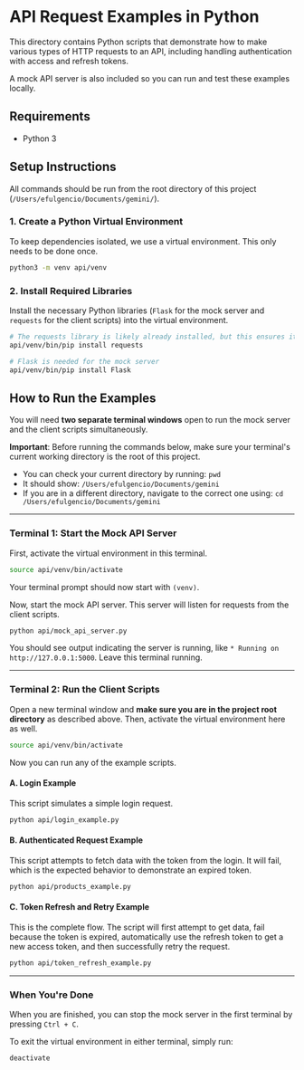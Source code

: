 
# API Request Examples in Python

This directory contains Python scripts that demonstrate how to make various types of HTTP requests to an API, including handling authentication with access and refresh tokens.

A mock API server is also included so you can run and test these examples locally.

## Requirements

- Python 3

## Setup Instructions

All commands should be run from the root directory of this project (`/Users/efulgencio/Documents/gemini/`).

### 1. Create a Python Virtual Environment

To keep dependencies isolated, we use a virtual environment. This only needs to be done once.

```bash
python3 -m venv api/venv
```

### 2. Install Required Libraries

Install the necessary Python libraries (`Flask` for the mock server and `requests` for the client scripts) into the virtual environment.

```bash
# The requests library is likely already installed, but this ensures it's in the venv
api/venv/bin/pip install requests

# Flask is needed for the mock server
api/venv/bin/pip install Flask
```

## How to Run the Examples

You will need **two separate terminal windows** open to run the mock server and the client scripts simultaneously.

**Important**: Before running the commands below, make sure your terminal's current working directory is the root of this project.

- You can check your current directory by running: `pwd`
- It should show: `/Users/efulgencio/Documents/gemini`
- If you are in a different directory, navigate to the correct one using: `cd /Users/efulgencio/Documents/gemini`

---

### Terminal 1: Start the Mock API Server

First, activate the virtual environment in this terminal.

```bash
source api/venv/bin/activate
```

Your terminal prompt should now start with `(venv)`.

Now, start the mock API server. This server will listen for requests from the client scripts.

```bash
python api/mock_api_server.py
```

You should see output indicating the server is running, like `* Running on http://127.0.0.1:5000`. Leave this terminal running.

---

### Terminal 2: Run the Client Scripts

Open a new terminal window and **make sure you are in the project root directory** as described above. Then, activate the virtual environment here as well.

```bash
source api/venv/bin/activate
```

Now you can run any of the example scripts.

#### A. Login Example

This script simulates a simple login request.

```bash
python api/login_example.py
```

#### B. Authenticated Request Example

This script attempts to fetch data with the token from the login. It will fail, which is the expected behavior to demonstrate an expired token.

```bash
python api/products_example.py
```

#### C. Token Refresh and Retry Example

This is the complete flow. The script will first attempt to get data, fail because the token is expired, automatically use the refresh token to get a new access token, and then successfully retry the request.

```bash
python api/token_refresh_example.py
```

---

### When You're Done

When you are finished, you can stop the mock server in the first terminal by pressing `Ctrl + C`.

To exit the virtual environment in either terminal, simply run:

```bash
deactivate
```
